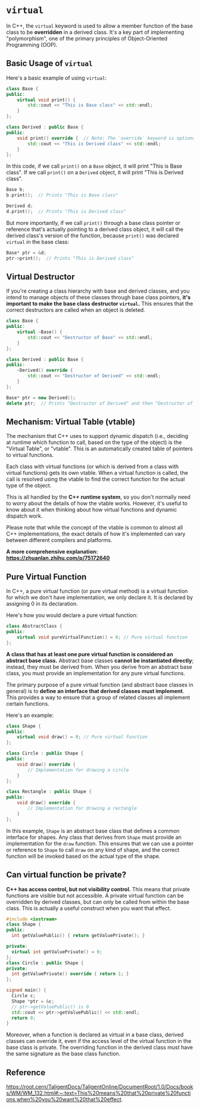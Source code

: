 # `virtual`

In C++, the `virtual` keyword is used to allow a member function of the base class to be **overridden** in a derived class. It's a key part of implementing "polymorphism", one of the primary principles of Object-Oriented Programming (OOP).

## Basic Usage of `virtual`

Here's a basic example of using `virtual`:

```cpp
class Base {
public:
    virtual void print() {
        std::cout << "This is Base class" << std::endl;
    }
};

class Derived : public Base {
public:
    void print() override {  // Note: The `override` keyword is optional but recommended
        std::cout << "This is Derived class" << std::endl;
    }
};
```

In this code, if we call `print()` on a `Base` object, it will print "This is Base class". If we call `print()` on a `Derived` object, it will print "This is Derived class".

```cpp
Base b;
b.print();  // Prints "This is Base class"

Derived d;
d.print();  // Prints "This is Derived class"
```

But more importantly, if we call `print()` through a base class pointer or reference that's actually pointing to a derived class object, it will call the derived class's version of the function, because `print()` was declared `virtual` in the base class:

```cpp
Base* ptr = &d;
ptr->print();  // Prints "This is Derived class"
```

## Virtual Destructor

If you're creating a class hierarchy with base and derived classes, and you intend to manage objects of these classes through base class pointers, **it's important to make the base class destructor `virtual`.** This ensures that the correct destructors are called when an object is deleted.

```cpp
class Base {
public:
    virtual ~Base() {
        std::cout << "Destructor of Base" << std::endl;
    }
};

class Derived : public Base {
public:
    ~Derived() override {
        std::cout << "Destructor of Derived" << std::endl;
    }
};

Base* ptr = new Derived();
delete ptr;  // Prints "Destructor of Derived" and then "Destructor of Base"
```

## Mechanism: Virtual Table (vtable)

The mechanism that C++ uses to support dynamic dispatch (i.e., deciding at runtime which function to call, based on the type of the object) is the "Virtual Table", or "vtable". This is an automatically created table of pointers to virtual functions.

Each class with virtual functions (or which is derived from a class with virtual functions) gets its own vtable. When a virtual function is called, the call is resolved using the vtable to find the correct function for the actual type of the object.

This is all handled by the **C++ runtime system**, so you don't normally need to worry about the details of how the vtable works. However, it's useful to know about it when thinking about how virtual functions and dynamic dispatch work.

Please note that while the concept of the vtable is common to almost all C++ implementations, the exact details of how it's implemented can vary between different compilers and platforms.

**A more comprehensive explanation: https://zhuanlan.zhihu.com/p/75172640**

## Pure Virtual Function

In C++, a pure virtual function (or pure virtual method) is a virtual function for which we don't have implementation, we only declare it. It is declared by assigning 0 in its declaration.

Here's how you would declare a pure virtual function:

```cpp
class AbstractClass {
public:
    virtual void pureVirtualFunction() = 0; // Pure virtual function
};
```

**A class that has at least one pure virtual function is considered an abstract base class.** Abstract base classes **cannot be instantiated directly**; instead, they must be derived from. When you derive from an abstract base class, you must provide an implementation for any pure virtual functions.

The primary purpose of a pure virtual function (and abstract base classes in general) is to **define an interface that derived classes must implement**. This provides a way to ensure that a group of related classes all implement certain functions.

Here's an example:

```cpp
class Shape {
public:
    virtual void draw() = 0; // Pure virtual function
};

class Circle : public Shape {
public:
    void draw() override {
        // Implementation for drawing a circle
    }
};

class Rectangle : public Shape {
public:
    void draw() override {
        // Implementation for drawing a rectangle
    }
};
```

In this example, `Shape` is an abstract base class that defines a common interface for shapes. Any class that derives from `Shape` must provide an implementation for the `draw` function. This ensures that we can use a pointer or reference to `Shape` to call `draw` on any kind of shape, and the correct function will be invoked based on the actual type of the shape.

## Can virtual function be private?

**C++ has access control, but not visibility control.** This means that private functions are visible but not accessible. A private virtual function can be overridden by derived classes, but can only be called from within the base class. This is actually a useful construct when you want that effect.

```cpp
#include <iostream>
class Shape {
public:
  int getValuePublic() { return getValuePrivate(); }

private:
  virtual int getValuePrivate() = 0;
};
class Circle : public Shape {
private:
  int getValuePrivate() override { return 1; }
};

signed main() {
  Circle c;
  Shape *ptr = &c;
  // ptr->getValuePublic() is 0
  std::cout << ptr->getValuePublic() << std::endl;
  return 0;
}
```

Moreover, when a function is declared as virtual in a base class, derived classes can override it, even if the access level of the virtual function in the base class is private. The overriding function in the derived class must have the same signature as the base class function.

## Reference

https://root.cern/TaligentDocs/TaligentOnline/DocumentRoot/1.0/Docs/books/WM/WM_132.html#:~:text=This%20means%20that%20private%20functions,when%20you%20want%20that%20effect.

